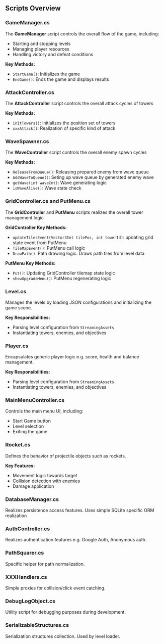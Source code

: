 ## Scripts Overview

### GameManager.cs

The **GameManager** script controls the overall flow of the game, including:

- Starting and stopping levels
- Managing player resources
- Handling victory and defeat conditions

**Key Methods:**

- `StartGame()`: Initializes the game
- `EndGame()`: Ends the game and displays results


### AttackController.cs

The **AttackController** script controls the overall attack cycles of towers

**Key Methods:**

- `initTowers()`: Initializes the position set of towers
- `xxxAttack()`: Realization of specific kind of attack 


### WaveSpawner.cs

The **WaveController** script controls the overall enemy spawn cycles

**Key Methods:**

- `ReleaseFromQueue()`: Releasing prepared enemy from wave queue
- `AddWaveToQueue()`: Seting up wave queue by generated enemy wave
- `getWave(int waveCnt)`: Wave generating logic
- `isWaveAlive()`: Wave state check
### GridController.cs and PutMenu.cs

The **GridController** and **PutMenu** scripts realizes the overall tower management logic

**GridController Key Methods:**

- `updateTilesEvent(Vector3Int tilePos, int towerId)`: updating grid state event from PutMenu
- `TileMapEvent()`: PutMenu call logic
- `DrawPath()`: Path drawing logic. Draws path tiles from level data

**PutMenu Key Methods:**

- `Put()`: Updating GridController tilemap state logic
- `showUpgradeMenu()`: PutMenu regenerating logic
### Level.cs

Manages the levels by loading JSON configurations and initializing the game scene.

**Key Responsibilities:**

- Parsing level configuration from `StreamingAssets`
- Instantiating towers, enemies, and objectives
### Player.cs

Encapsulates generic player logic e.g. score, health and balance management.

**Key Responsibilities:**

- Parsing level configuration from `StreamingAssets`
- Instantiating towers, enemies, and objectives

### MainMenuController.cs

Controls the main menu UI, including:

- Start Game button
- Level selection
- Exiting the game

### Rocket.cs

Defines the behavior of projectile objects such as rockets.

**Key Features:**

- Movement logic towards target
- Collision detection with enemies
- Damage application

### DatabaseManager.cs

Realizes persistence access features. Uses simple SQLite specific ORM realization

### AuthController.cs

Realizes authentication features e.g. Google Auth, Anonymous auth.

### PathSquarer.cs

Specific helper for path normalization.

### XXXHandlers.cs

Simple proxies for collision/click event catching.

### DebugLogObject.cs

Utility script for debugging purposes during development.

### SerializableStructures.cs

Serialization structures collection. Used by level loader.


